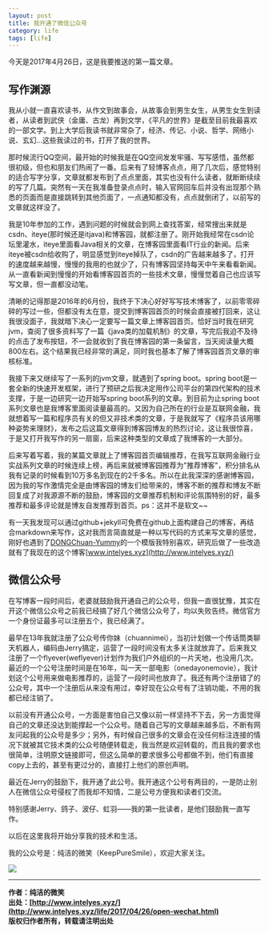 ```yaml
---
layout: post
title: 我开通了微信公众号
category: life 
tags: [life]
---
```


今天是2017年4月26日，这是我要推送的第一篇文章。

## 写作渊源

我从小就一直喜欢读书，从作文到故事会，从故事会到男生女生，从男生女生到读者，从读者到武侠（金庸、古龙）再到文学，《平凡的世界》是截至目前我最喜欢的一部文学。到上大学后我读书就非常杂了，经济、传记、小说、哲学、网络小说、玄幻...这些我读过的书，打开了我的世界。

那时候流行QQ空间，最开始的时候我是在QQ空间发发牢骚、写写感悟，虽然都很初级，但也和朋友们热闹了一番。后来有了轻博客点点，用了几次后，感觉特别的适合写字分享，文章就都发布到了点点里面，其实也没有什么读者，就断断续续的写了几篇。突然有一天在我准备登录点点时，输入官网回车后并没有出现那个熟悉的页面而是直接跳转到其他页面了，一点通知都没有，点点就倒闭了，以前写的文章就这样没了。

我是10年参加的工作，遇到问题的时候就会到网上查找答案，经常搜出来就是csdn、iteye(那时候还是itjava)和博客园，就都注册了。刚开始我经常在csdn论坛里灌水，iteye里面看Java相关的文章，在博客园里面看IT行业的新闻。后来iteye被csdn给收购了，明显感觉到iteye掉队了，csdn的广告越来越多了，打开的速度越来越慢，慢慢的我用的也就少了，只有博客园坚持每天中午来看看新闻。从一直看新闻到慢慢的开始看博客园首页的一些技术文章，慢慢觉着自己也应该写写文章，但一直都没动笔。

清晰的记得那是2016年的6月份，我终于下决心好好写写技术博客了，以前零零碎碎的写过一些，但都没有太在意，提交到博客园首页的时候会直接被打回来，这让我很没面子，我就暗下决心一定要写一篇文章上博客园首页。恰好当时我在研究jvm，查阅了很多资料写了一篇《java类的加载机制》的文章，写完后我迫不及待的点击了发布按钮，不一会就收到了我在博客园的第一条留言，当天阅读量大概800左右。这个结果我已经非常的满足，同时我也基本了解了博客园首页文章的审核标准。

我接下来又继续写了一系列的jvm文章，就遇到了spring boot。spring boot是一套全新的快速开发框架，进行了预研之后我决定用作公司平台的第四代架构的技术支撑，于是一边研究一边开始写spring boot系列的文章。到目前为止spring boot系列文章也是我博客里面阅读量最高的。又因为自己所在的行业是互联网金融，我就想着写一篇和程序员有关的但又非技术类的文章，于是我就写了《程序员该用哪种姿势来理财》，发布之后这篇文章得到博客园博友的热烈讨论，这让我很惊喜，于是又打开我写作的另一扇窗，后来这种类型的文章成了我博客的一大部分。

后来写着写着，我的某篇文章就上了博客园首页编辑推荐，在我写互联网金融行业实战系列文章的时候连续上榜，再后来就被博客园推荐为"推荐博客"，积分排名从我有记录的时候看到10万多名到现在的2千多名。所以在此我深深的感谢博客园，因为我的写作激情完全是由博客园的博友们给带来的，博客不断的推荐和博友不断回复成了对我源源不断的鼓励，博客园的文章推荐机制和评论氛围特别的好，最多推荐和最多评论就是博友自发推荐到首页。ps：这并不是软文~~

有一天我发现可以通过github+jekyll可免费在github上面构建自己的博客，再结合markdown来写作，这对我而言简直就是一种以写代码的方式来写文章的感觉，刚好也遇到了[DONGChuan-Yummy](https://github.com/DONGChuan/Yummy-Jekyll)的一个模版我特别喜欢，研究后做了一些改造就有了我现在的这个博客[www.intelyes.xyz](http://www.intelyes.xyz/)


## 微信公众号

在写博客一段时间后，老婆就鼓励我开通自己的公众号，但我一直很犹豫，其实在开这个微信公众号之前我已经搞了好几个微信公众号了，均以失败告终。微信官方一个身份证最多可以注册五个，我已经满了。

最早在13年我就注册了公众号传你妹（chuannimei），当初计划做一个传话筒类聊天机器人，编码由Jerry搞定，运营了一段时间没有太多关注就放弃了。后来我又注册了一个flyever(weflyever)计划作为我们户外组织的一片天地，也没用几次。最近的一个公号注册时间是在16年，叫一天一部电影（onedayonemovie），我计划这个公号用来做电影推荐的，运营了一段时间也放弃了。我还有两个注册错了的公众号，其中一个注册后从来没有用过，幸好现在公众号有了注销功能，不用的我都已经注销了。

以前没有开通公众号，一方面是害怕自己又像以前一样坚持不下去，另一方面觉得自己的文章还没达到能撑起一个公众号。随着自己写的文章越来越多后，不断有网友问起我的公众号是多少；另外，有时候自己很多的文章会在没任何标注连接的情况下就被其它技术类的公众号随便转载走，我当然是欢迎转载的，而且我的要求也很简单，注明原文链接即可，但这么简单的要求很多公号都做不到，他们有直接copy上去的，甚至有更过分的，直接打上他们的原创声明。


最近在Jerry的鼓励下，我开通了此公号。我开通这个公号有两目的，一是防止别人在微信公众号侵权了而我却不知情，二是公号方便我和读者们交流。

特别感谢Jerry、鸽子、波仔、虹羽——我的第一批读者，是他们鼓励我一直写作。

以后在这里我将开始分享我的技术和生活。


我的公众号是：纯洁的微笑（KeepPureSmile），欢迎大家关注。

 
![](http://favorites.ren/assets/images/keeppuresmile.jpg)

-------------

**作者：纯洁的微笑**  
**出处：[http://www.intelyes.xyz/](http://www.intelyes.xyz/life/2017/04/26/open-wechat.html)**      
**版权归作者所有，转载请注明出处** 


